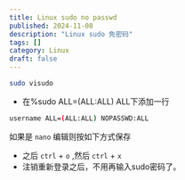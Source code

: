 ```yaml
---
title: Linux sudo no passwd
published: 2024-11-08
description: "Linux sudo 免密码"
tags: []
category: Linux
draft: false
---
```


```bash
sudo visudo
```

- 在%sudo ALL=(ALL:ALL) ALL下添加一行

```bash
username ALL=(ALL:ALL) NOPASSWD:ALL
```

如果是 `nano` 编辑则按如下方式保存

- 之后 `ctrl` + `o` ,然后 `ctrl` + `x`
- 注销重新登录之后，不用再输入sudo密码了。
